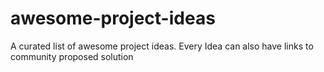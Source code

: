 # awesome-project-ideas
A curated list of awesome project ideas. Every Idea can also have links to community proposed solution
